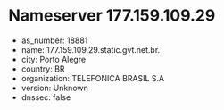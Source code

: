 # Nameserver 177.159.109.29

* as_number: 18881
* name: 177.159.109.29.static.gvt.net.br.
* city: Porto Alegre
* country: BR
* organization: TELEFONICA BRASIL S.A
* version: Unknown
* dnssec: false
